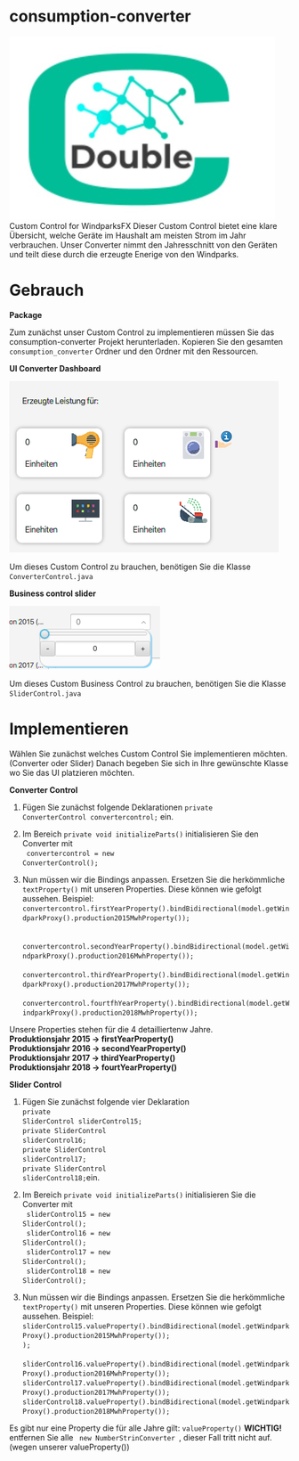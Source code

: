 # consumption-converter
![Screenshot](logo_converter.jpeg) <br>
Custom Control for WindparksFX
Dieser Custom Control bietet eine klare Übersicht, welche Geräte im Haushalt am meisten Strom im Jahr verbrauchen. Unser Converter nimmt den Jahresschnitt von den Geräten und teilt diese durch die erzeugte Enerige von den Windparks.

# Gebrauch

**Package**

Zum zunächst unser Custom Control zu implementieren müssen Sie das consumption-converter Projekt herunterladen. Kopieren Sie den gesamten <code>consumption_converter</code> Ordner und den Ordner mit den Ressourcen.

**UI Converter Dashboard**<br>

![Screenshot](converter_info.png) <br>

Um dieses Custom Control zu brauchen, benötigen Sie die Klasse <code>ConverterControl.java</code><br>

**Business control slider**<br>

![Screenshot](slider_info.png) <br>

Um dieses Custom Business Control zu brauchen, benötigen Sie die Klasse <code>SliderControl.java</code><br>

# Implementieren

Wählen Sie zunächst welches Custom Control Sie implementieren möchten. (Converter oder Slider)
Danach begeben Sie sich in Ihre gewünschte Klasse wo Sie das UI platzieren möchten.

**Converter Control**
1. Fügen Sie zunächst folgende Deklarationen
<code>private ConverterControl convertercontrol;</code> ein.<br>

2. Im Bereich <code>private void initializeParts()</code> initialisieren Sie den Converter mit <br>
<code> convertercontrol = new ConverterControl(); </code><br> 

3. Nun müssen wir die Bindings anpassen. Ersetzen Sie die herkömmliche <code>textProperty()</code> mit unseren Properties.
Diese können wie gefolgt aussehen.
Beispiel: 
<code>      convertercontrol.firstYearProperty().bindBidirectional(model.getWindparkProxy().production2015MwhProperty()); </code> <br>
    <code>  convertercontrol.secondYearProperty().bindBidirectional(model.getWindparkProxy().production2016MwhProperty()); </code>
   <code>     convertercontrol.thirdYearProperty().bindBidirectional(model.getWindparkProxy().production2017MwhProperty()); </code>
     <code>   convertercontrol.fourtfhYearProperty().bindBidirectional(model.getWindparkProxy().production2018MwhProperty()); </code>
 
 Unsere Properties stehen für die 4 detailliertenw Jahre. <br>
 **Produktionsjahr 2015 -> firstYearProperty() <br>
 Produktionsjahr 2016 -> secondYearProperty()<br>
 Produktionsjahr 2017 -> thirdYearProperty()<br>
 Produktionsjahr 2018 -> fourtYearProperty()** <br>
 
 **Slider Control**
1. Fügen Sie zunächst folgende vier Deklaration <br>
<code>private SliderControl sliderControl15;</code> <br>
<code>private SliderControl sliderControl16;</code> <br>
<code>private SliderControl sliderControl17;</code> <br>
<code>private SliderControl sliderControl18;</code>ein. <br>

2. Im Bereich <code>private void initializeParts()</code> initialisieren Sie die Converter mit <br>
<code> sliderControl15 = new SliderControl(); </code><br>
<code> sliderControl16 = new SliderControl(); </code><br>
<code> sliderControl17 = new SliderControl(); </code><br>
<code> sliderControl18 = new SliderControl(); </code><br>

3. Nun müssen wir die Bindings anpassen. Ersetzen Sie die herkömmliche <code>textProperty()</code> mit unseren Properties.
Diese können wie gefolgt aussehen.
Beispiel: 
<code>sliderControl15.valueProperty().bindBidirectional(model.getWindparkProxy().production2015MwhProperty());
); </code> <br>
    <code>  sliderControl16.valueProperty().bindBidirectional(model.getWindparkProxy().production2016MwhProperty());</code>
   <code>     sliderControl17.valueProperty().bindBidirectional(model.getWindparkProxy().production2017MwhProperty());</code>
     <code>   sliderControl18.valueProperty().bindBidirectional(model.getWindparkProxy().production2018MwhProperty()); </code>
 
 Es gibt nur eine Property die für alle Jahre gilt: <code>valueProperty()</code>
 **WICHTIG!**
 entfernen Sie alle <code> new NumberStrinConverter </code>, dieser Fall tritt nicht auf. (wegen unserer valueProperty()) 
 
 
 
 
